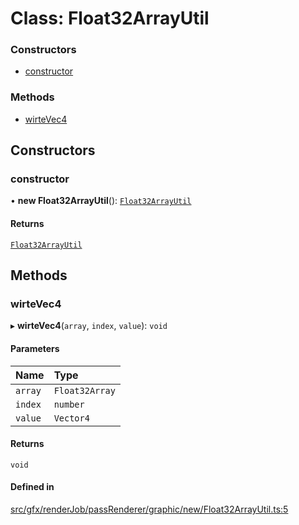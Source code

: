# Class: Float32ArrayUtil

### Constructors

- [constructor](Float32ArrayUtil.md#constructor)

### Methods

- [wirteVec4](Float32ArrayUtil.md#wirtevec4)

## Constructors

### constructor

• **new Float32ArrayUtil**(): [`Float32ArrayUtil`](Float32ArrayUtil.md)

#### Returns

[`Float32ArrayUtil`](Float32ArrayUtil.md)

## Methods

### wirteVec4

▸ **wirteVec4**(`array`, `index`, `value`): `void`

#### Parameters

| Name | Type |
| :------ | :------ |
| `array` | `Float32Array` |
| `index` | `number` |
| `value` | `Vector4` |

#### Returns

`void`

#### Defined in

[src/gfx/renderJob/passRenderer/graphic/new/Float32ArrayUtil.ts:5](https://github.com/Orillusion/orillusion/blob/main/src/gfx/renderJob/passRenderer/graphic/new/Float32ArrayUtil.ts#L5)
